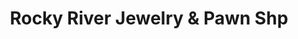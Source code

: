 ---
title: "Rocky River Jewelry & Pawn Shp"
url: /norwood/rocky-river-jewelry-and-pawn-shp/
shop: pawnbroker
---